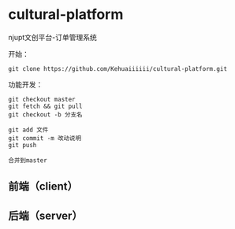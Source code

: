 # cultural-platform
njupt文创平台-订单管理系统

开始：
``` git
git clone https://github.com/Kehuaiiiiii/cultural-platform.git
```
功能开发：
``` git
git checkout master
git fetch && git pull
git checkout -b 分支名

git add 文件
git commit -m 改动说明
git push

合并到master
```

## 前端（client）





## 后端（server）

